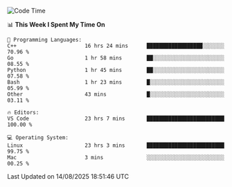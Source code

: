 
<!--START_SECTION:waka-->
![Code Time](http://img.shields.io/badge/Code%20Time-3%2C704%20hrs%2048%20mins-blue)

📊 **This Week I Spent My Time On** 

```text
💬 Programming Languages: 
C++                      16 hrs 24 mins      ██████████████████░░░░░░░   70.96 % 
Go                       1 hr 58 mins        ██░░░░░░░░░░░░░░░░░░░░░░░   08.55 % 
Python                   1 hr 45 mins        ██░░░░░░░░░░░░░░░░░░░░░░░   07.58 % 
Bash                     1 hr 23 mins        █░░░░░░░░░░░░░░░░░░░░░░░░   05.99 % 
Other                    43 mins             █░░░░░░░░░░░░░░░░░░░░░░░░   03.11 % 

🔥 Editors: 
VS Code                  23 hrs 7 mins       █████████████████████████   100.00 % 

💻 Operating System: 
Linux                    23 hrs 3 mins       █████████████████████████   99.75 % 
Mac                      3 mins              ░░░░░░░░░░░░░░░░░░░░░░░░░   00.25 % 
```


 Last Updated on 14/08/2025 18:51:46 UTC
<!--END_SECTION:waka-->

